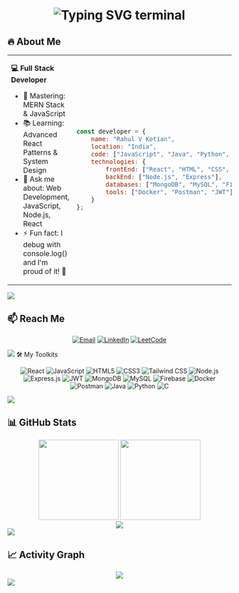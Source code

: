 <h1 align="center">
  <img src="https://readme-typing-svg.herokuapp.com?font=Courier+New&size=18&pause=1000&color=00FF00&center=true&vCenter=true&width=600&lines=$+./hello_visitor.sh;Initializing+MERN+Stack+Protocol...;Connected+%E2%9C%85;Welcome+to+my+codebase+%F0%9F%91%A8%E2%80%8D%F0%9F%92%BB" alt="Typing SVG terminal" />
</h1>

## 🔥 About Me
  
<table>
<tr><td>

**💻 Full Stack Developer**
- 🎯 Mastering: MERN Stack & JavaScript
- 📚 Learning: Advanced React Patterns & System Design
- 💬 Ask me about: Web Development, JavaScript, Node.js, React
- ⚡ Fun fact: I debug with console.log() and I'm proud of it! 🐛
</td><td>

```javascript
const developer = {
    name: "Rahul V Kotian",
    location: "India",
    code: ["JavaScript", "Java", "Python", "C"],
    technologies: {
        frontEnd: ["React", "HTML", "CSS", "Tailwind"],
        backEnd: ["Node.js", "Express"],
        databases: ["MongoDB", "MySQL", "Firebase"],
        tools: ["Docker", "Postman", "JWT"]
    }
};
```

</td></tr>
</table>

<img src="https://user-images.githubusercontent.com/73097560/115834477-dbab4500-a447-11eb-908a-139a6edaec5c.gif">

## 📫 Reach Me

<div align="center">
  
  [![Email](https://img.shields.io/badge/Email-D14836?style=for-the-badge&logo=gmail&logoColor=white)](mailto:rahulvk2002@gmail.com)
  [![LinkedIn](https://img.shields.io/badge/LinkedIn-0077B5?style=for-the-badge&logo=linkedin&logoColor=white)](https://www.linkedin.com/in/rahul-v-kotian-5644481b8/)
  [![LeetCode](https://img.shields.io/badge/LeetCode-FFA116?style=for-the-badge&logo=leetcode&logoColor=black)](https://leetcode.com/u/rvk2k2/)

</div>

<img src="https://user-images.githubusercontent.com/73097560/115834477-dbab4500-a447-11eb-908a-139a6edaec5c.gif">
🛠️ My Toolkits

<div align="center">

![React](https://img.shields.io/badge/React-20232A?style=for-the-badge&logo=react&logoColor=61DAFB) ![JavaScript](https://img.shields.io/badge/JavaScript-F7DF1E?style=for-the-badge&logo=javascript&logoColor=black) ![HTML5](https://img.shields.io/badge/HTML5-E34F26?style=for-the-badge&logo=html5&logoColor=white) ![CSS3](https://img.shields.io/badge/CSS3-1572B6?style=for-the-badge&logo=css3&logoColor=white) ![Tailwind CSS](https://img.shields.io/badge/Tailwind_CSS-38B2AC?style=for-the-badge&logo=tailwind-css&logoColor=white) ![Node.js](https://img.shields.io/badge/Node.js-43853D?style=for-the-badge&logo=node.js&logoColor=white) ![Express.js](https://img.shields.io/badge/Express.js-404D59?style=for-the-badge&logo=express&logoColor=white) ![JWT](https://img.shields.io/badge/JWT-000000?style=for-the-badge&logo=json-web-tokens&logoColor=white) ![MongoDB](https://img.shields.io/badge/MongoDB-4EA94B?style=for-the-badge&logo=mongodb&logoColor=white) ![MySQL](https://img.shields.io/badge/MySQL-005C84?style=for-the-badge&logo=mysql&logoColor=white) ![Firebase](https://img.shields.io/badge/Firebase-039BE5?style=for-the-badge&logo=Firebase&logoColor=white) ![Docker](https://img.shields.io/badge/Docker-2496ED?style=for-the-badge&logo=docker&logoColor=white) ![Postman](https://img.shields.io/badge/Postman-FF6C37?style=for-the-badge&logo=postman&logoColor=white) ![Java](https://img.shields.io/badge/Java-ED8B00?style=for-the-badge&logo=java&logoColor=white) ![Python](https://img.shields.io/badge/Python-3776AB?style=for-the-badge&logo=python&logoColor=white) ![C](https://img.shields.io/badge/C-00599C?style=for-the-badge&logo=c&logoColor=white)

</div>

<img src="https://user-images.githubusercontent.com/73097560/115834477-dbab4500-a447-11eb-908a-139a6edaec5c.gif">

## 📊 GitHub Stats

<div align="center">
  <img height="180em" src="https://github-readme-stats.vercel.app/api?username=rvk2k2&show_icons=true&theme=radical&hide_border=true&count_private=true&hide_title=true"/>
  <img height="180em" src="https://github-readme-stats.vercel.app/api/top-langs/?username=rvk2k2&layout=compact&theme=radical&hide_border=true&hide_title=true"/>
</div>

<div align="center">
  <img src="https://github-readme-streak-stats.herokuapp.com/?user=rvk2k2&theme=radical&hide_border=true&hide_title=true"/>
</div>

<img src="https://user-images.githubusercontent.com/73097560/115834477-dbab4500-a447-11eb-908a-139a6edaec5c.gif">

## 📈 Activity Graph

<div align="center">
  <img src="https://github-readme-activity-graph.vercel.app/graph?username=rvk2k2&theme=redical&hide_border=true"/>
</div>

<img src="https://user-images.githubusercontent.com/73097560/115834477-dbab4500-a447-11eb-908a-139a6edaec5c.gif">

